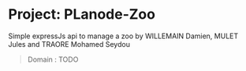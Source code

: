 # Project: PLanode-Zoo
Simple expressJs api to manage a zoo by WILLEMAIN Damien, MULET Jules and TRAORE Mohamed Seydou
>Domain : TODO